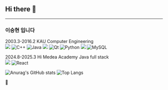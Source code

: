 ## Hi there 👋
---

### 이승현 입니다

2003.3-2016.2 KAU Computer Engineering  
<img src="https://img.shields.io/badge/C-A8B9CC?style=for-the-badge&logo=C&logoColor=FFF"/>
![C++](https://img.shields.io/badge/c++-%2300599C.svg?style=for-the-badge&logo=c%2B%2B&logoColor=white)
![Java](https://img.shields.io/badge/java-%23ED8B00.svg?style=for-the-badge&logo=openjdk&logoColor=white)
<img src="https://img.shields.io/badge/Javascript-F7DF1E?style=for-the-badge&logo=javascript&logoColor=FFF"/> 
![Qt](https://img.shields.io/badge/Qt-%23217346.svg?style=for-the-badge&logo=Qt&logoColor=white)
![Python](https://img.shields.io/badge/python-3670A0?style=for-the-badge&logo=python&logoColor=ffdd54)
<img src="https://img.shields.io/badge/jquery-0769AD?style=for-the-badge&logo=jquery&logoColor=FFF"/>
![MySQL](https://img.shields.io/badge/mysql-4479A1.svg?style=for-the-badge&logo=mysql&logoColor=white)







2024.8-2025.3 Hi Medea Academy Java full stack  
<img src="https://img.shields.io/badge/Spring-6DB33F?style=for-the-badge&logo=Spring&logoColor=white">
![React](https://img.shields.io/badge/react-%2320232a.svg?style=for-the-badge&logo=react&logoColor=%2361DAFB)






![Anurag's GitHub stats](https://github-readme-stats.vercel.app/api?username=apexape84&show_icons=true&theme=shadow_red)
![Top Langs](https://github-readme-stats.vercel.app/api/top-langs/?username=apexape84&layout=compact)

🐽
<!--
**apexape84/apexape84** is a ✨ _special_ ✨ repository because its `README.md` (this file) appears on your GitHub profile.

Here are some ideas to get you started:

- 🔭 I’m currently working on ...
- 🌱 I’m currently learning ...
- 👯 I’m looking to collaborate on ...
- 🤔 I’m looking for help with ...
- 💬 Ask me about ...
- 📫 How to reach me: ...
- 😄 Pronouns: ...
- ⚡ Fun fact: ...
-->
